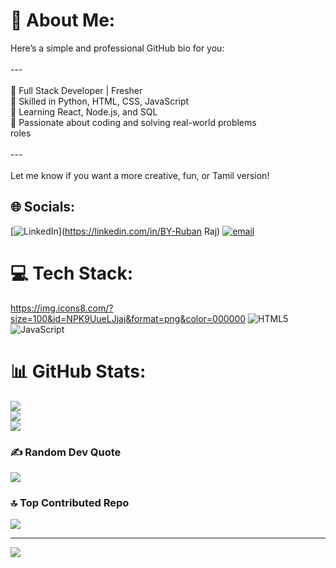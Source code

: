 # 💫 About Me:
Here’s a simple and professional GitHub bio for you:<br><br>---<br><br>🌱 Full Stack Developer | Fresher  <br>🔹 Skilled in Python, HTML, CSS, JavaScript  <br>🔹 Learning React, Node.js, and SQL  <br>🔹 Passionate about coding and solving real-world problems  <br> roles<br><br>---<br><br>Let me know if you want a more creative, fun, or Tamil version!


## 🌐 Socials:
[![LinkedIn](https://img.shields.io/badge/LinkedIn-%230077B5.svg?logo=linkedin&logoColor=white)](https://linkedin.com/in/BY-Ruban Raj) [![email](https://img.shields.io/badge/Email-D14836?logo=gmail&logoColor=white)](mailto:rubanraj225@gmail.com) 

# 💻 Tech Stack:
https://img.icons8.com/?size=100&id=NPK9UueLJjaj&format=png&color=000000 ![HTML5](https://img.shields.io/badge/html5-%23E34F26.svg?style=flat&logo=html5&logoColor=white) ![JavaScript](https://img.shields.io/badge/javascript-%23323330.svg?style=flat&logo=javascript&logoColor=%23F7DF1E)
# 📊 GitHub Stats:
![](https://github-readme-stats.vercel.app/api?username=ruban225&theme=onedark&hide_border=true&include_all_commits=false&count_private=false)<br/>
![](https://nirzak-streak-stats.vercel.app/?user=ruban225&theme=onedark&hide_border=true)<br/>
![](https://github-readme-stats.vercel.app/api/top-langs/?username=ruban225&theme=onedark&hide_border=true&include_all_commits=false&count_private=false&layout=compact)

### ✍️ Random Dev Quote
![](https://quotes-github-readme.vercel.app/api?type=horizontal&theme=radical)

### 🔝 Top Contributed Repo
![](https://github-contributor-stats.vercel.app/api?username=ruban225&limit=5&theme=dark&combine_all_yearly_contributions=true)

---
[![](https://visitcount.itsvg.in/api?id=ruban225&icon=0&color=0)](https://visitcount.itsvg.in)

<!-- Proudly created with GPRM ( https://gprm.itsvg.in ) -->
